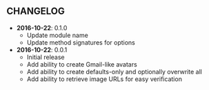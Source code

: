CHANGELOG
---------
- **2016-10-22**: 0.1.0
  - Update module name
  - Update method signatures for options
- **2016-10-22**: 0.0.1
  - Initial release
  - Add ability to create Gmail-like avatars
  - Add ability to create defaults-only and optionally overwrite all
  - Add ability to retrieve image URLs for easy verification
